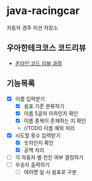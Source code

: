 # java-racingcar

자동차 경주 미션 저장소

## 우아한테크코스 코드리뷰

- [온라인 코드 리뷰 과정](https://github.com/woowacourse/woowacourse-docs/blob/master/maincourse/README.md)

## 기능목록
- [x] 이름 입력받기
  - [x] 쉼표 기준 분류하기
  - [x] 이름 5글자 이하인지 확인
  - [x] 이름 중복이 존재하는 지 확인
  - //TODO 이름 예외 처리
- [x] 시도할 횟수 입력받기
  - [x] 숫자인지 확인
  - [x] 공백 처리
- [ ] 각 자동차 별 전진 여부 결정하기
- [ ] 우승자 출력하기
  - [ ] 여러명 일 시 쉼표로 구분
